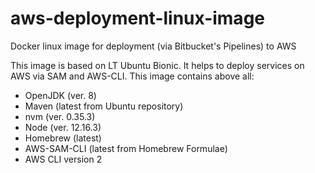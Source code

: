 # aws-deployment-linux-image
Docker linux image for deployment (via Bitbucket's Pipelines) to AWS

This image is based on LT Ubuntu Bionic. It helps to deploy services on AWS via SAM and AWS-CLI. This image contains above all:

* OpenJDK (ver. 8)
* Maven (latest from Ubuntu repository)
* nvm (ver. 0.35.3)
* Node (ver. 12.16.3)
* Homebrew (latest)
* AWS-SAM-CLI (latest from Homebrew Formulae)
* AWS CLI version 2
